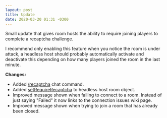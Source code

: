 ```yaml
---
layout: post
title: Update
date: 2020-03-20 01:31 -0300
---
```

Small update that gives room hosts the ability to require joining players to complete a recaptcha challenge.

I recommend only enabling this feature when you notice the room is under attack, a headless host should probably automatically activate and deactivate this depending on how many players joined the room in the last minute.

**Changes:**
 * Added [/recaptcha](https://github.com/haxball/haxball-issues/wiki/Chat-Commands#recaptcha-onoff) chat command.
 * Added [setRequireRecaptcha](https://github.com/haxball/haxball-issues/wiki/Headless-Host#setrequirerecaptcha) to headless host room object.
 * Improved message shown when failing to connect to a room. Instead of just saying "Failed" it now links to the connection issues wiki page.
 * Improved message shown when trying to join a room that has already been closed.

